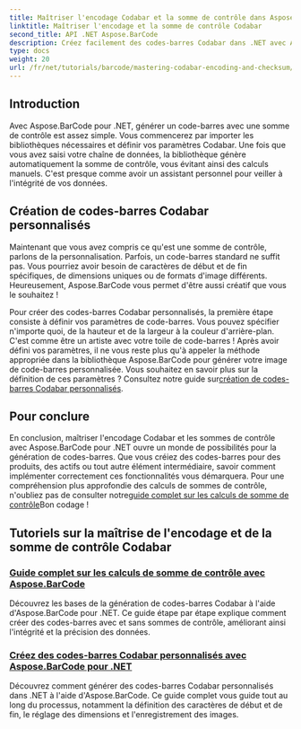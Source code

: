 ```yaml
---
title: Maîtriser l'encodage Codabar et la somme de contrôle dans Aspose.BarCode
linktitle: Maîtriser l'encodage et la somme de contrôle Codabar
second_title: API .NET Aspose.BarCode
description: Créez facilement des codes-barres Codabar dans .NET avec Aspose.BarCode. Découvrez des tutoriels sur les calculs de sommes de contrôle et la génération de codes-barres personnalisés.
type: docs
weight: 20
url: /fr/net/tutorials/barcode/mastering-codabar-encoding-and-checksum/
---
```

## Introduction

Avec Aspose.BarCode pour .NET, générer un code-barres avec une somme de contrôle est assez simple. Vous commencerez par importer les bibliothèques nécessaires et définir vos paramètres Codabar. Une fois que vous avez saisi votre chaîne de données, la bibliothèque génère automatiquement la somme de contrôle, vous évitant ainsi des calculs manuels. C'est presque comme avoir un assistant personnel pour veiller à l'intégrité de vos données.

## Création de codes-barres Codabar personnalisés

Maintenant que vous avez compris ce qu'est une somme de contrôle, parlons de la personnalisation. Parfois, un code-barres standard ne suffit pas. Vous pourriez avoir besoin de caractères de début et de fin spécifiques, de dimensions uniques ou de formats d'image différents. Heureusement, Aspose.BarCode vous permet d'être aussi créatif que vous le souhaitez !

 Pour créer des codes-barres Codabar personnalisés, la première étape consiste à définir vos paramètres de code-barres. Vous pouvez spécifier n'importe quoi, de la hauteur et de la largeur à la couleur d'arrière-plan. C'est comme être un artiste avec votre toile de code-barres ! Après avoir défini vos paramètres, il ne vous reste plus qu'à appeler la méthode appropriée dans la bibliothèque Aspose.BarCode pour générer votre image de code-barres personnalisée. Vous souhaitez en savoir plus sur la définition de ces paramètres ? Consultez notre guide sur[création de codes-barres Codabar personnalisés](./custom-codabar-barcodes/).

## Pour conclure

En conclusion, maîtriser l'encodage Codabar et les sommes de contrôle avec Aspose.BarCode pour .NET ouvre un monde de possibilités pour la génération de codes-barres. Que vous créiez des codes-barres pour des produits, des actifs ou tout autre élément intermédiaire, savoir comment implémenter correctement ces fonctionnalités vous démarquera. Pour une compréhension plus approfondie des calculs de sommes de contrôle, n'oubliez pas de consulter notre[guide complet sur les calculs de somme de contrôle](./guide-to-checksum-calculation/)Bon codage !


## Tutoriels sur la maîtrise de l'encodage et de la somme de contrôle Codabar
### [Guide complet sur les calculs de somme de contrôle avec Aspose.BarCode](./guide-to-checksum-calculation/)
Découvrez les bases de la génération de codes-barres Codabar à l'aide d'Aspose.BarCode pour .NET. Ce guide étape par étape explique comment créer des codes-barres avec et sans sommes de contrôle, améliorant ainsi l'intégrité et la précision des données.
### [Créez des codes-barres Codabar personnalisés avec Aspose.BarCode pour .NET](./custom-codabar-barcodes/)
Découvrez comment générer des codes-barres Codabar personnalisés dans .NET à l'aide d'Aspose.BarCode. Ce guide complet vous guide tout au long du processus, notamment la définition des caractères de début et de fin, le réglage des dimensions et l'enregistrement des images.